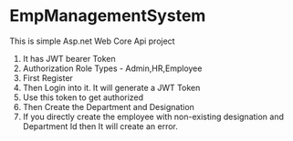 # EmpManagementSystem
This is simple Asp.net Web Core Api project 
1. It has JWT bearer Token
1. Authorization Role Types - Admin,HR,Employee
3. First Register 
4. Then Login into it. It will generate a JWT Token
5. Use this token to get authorized
6. Then Create the Department and Designation
7. If you directly create the employee with non-existing designation and Department Id then It will create an error.
